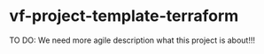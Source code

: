 # vf-project-template-terraform
TO DO: We need more agile description what this project is about!!!
